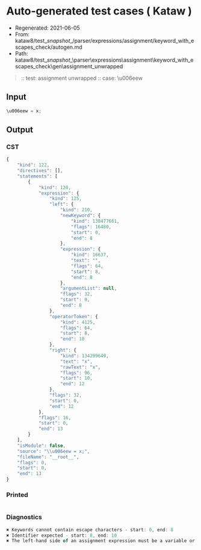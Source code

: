 # Auto-generated test cases ( Kataw )
- Regenerated: 2021-06-05
- From: kataw8/test\__snapshot__/parser/expressions/assignment/keyword_with_escapes_check/autogen.md
- Path: kataw8/test\__snapshot__\parser\expressions\assignment\keyword_with_escapes_check\gen\assignment_unwrapped
> :: test: assignment unwrapped
> :: case: \u006eew
## Input

`````js
\u006eew = x;
`````
## Output

### CST

```javascript
{
    "kind": 122,
    "directives": [],
    "statements": [
        {
            "kind": 120,
            "expression": {
                "kind": 125,
                "left": {
                    "kind": 210,
                    "newKeyword": {
                        "kind": 138477661,
                        "flags": 16480,
                        "start": 0,
                        "end": 8
                    },
                    "expression": {
                        "kind": 16637,
                        "text": "",
                        "flags": 64,
                        "start": 8,
                        "end": 8
                    },
                    "argumentList": null,
                    "flags": 32,
                    "start": 0,
                    "end": 8
                },
                "operatorToken": {
                    "kind": 4125,
                    "flags": 64,
                    "start": 8,
                    "end": 10
                },
                "right": {
                    "kind": 134299649,
                    "text": "x",
                    "rawText": "x",
                    "flags": 96,
                    "start": 10,
                    "end": 12
                },
                "flags": 32,
                "start": 0,
                "end": 12
            },
            "flags": 16,
            "start": 0,
            "end": 13
        }
    ],
    "isModule": false,
    "source": "\\u006eew = x;",
    "fileName": "__root__",
    "flags": 0,
    "start": 0,
    "end": 13
}
```

### Printed

```javascript

```

### Diagnostics

```javascript
✖ Keywords cannot contain escape characters - start: 0, end: 8
✖ Identifier expected - start: 8, end: 10
✖ The left-hand side of an assignment expression must be a variable or a property access - start: 8, end: 10

```

